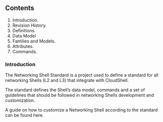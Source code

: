 ## Contents
1. Introduction.
2. Revision History.
3. Definitions.
4. Data Model
5. Families and Models.
6. Attributes.
7. Commands.


### Introduction
The Networking Shell Standard is a project used to define a standard for all networking Shells (L2 and L3) that integrate with CloudShell.

The standard defines the Shell’s data model, commands and a set of guidelines that should be followed in networking Shells development and customization.

A guide on how to customize a Networking Shell according to the standard can be found here.
